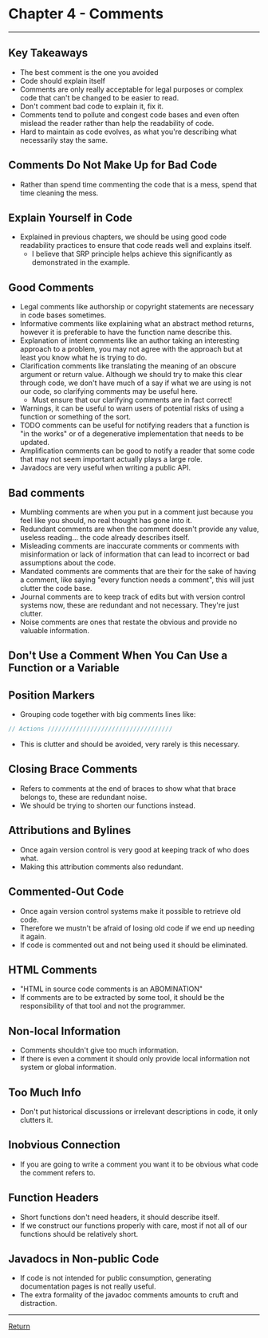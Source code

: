 # Chapter 4 - Comments

---

## Key Takeaways

- The best comment is the one you avoided
- Code should explain itself
- Comments are only really acceptable for legal purposes or complex code that can't be changed to be easier to read.
- Don't comment bad code to explain it, fix it.
- Comments tend to pollute and congest code bases and even often mislead the reader rather than help the readability of code.
- Hard to maintain as code evolves, as what you're describing what necessarily stay the same.

## Comments Do Not Make Up for Bad Code

- Rather than spend time commenting the code that is a mess, spend that time cleaning the mess.

## Explain Yourself in Code

- Explained in previous chapters, we should be using good code readability practices to ensure that code reads well and explains itself.
  - I believe that SRP principle helps achieve this significantly as demonstrated in the example.

## Good Comments

- Legal comments like authorship or copyright statements are necessary in code bases sometimes.
- Informative comments like explaining what an abstract method returns, however it is preferable to have the function name describe this.
- Explanation of intent comments like an author taking an interesting approach to a problem, you may not agree with the approach but at least you know what he is trying to do.
- Clarification comments like translating the meaning of an obscure argument or return value. Although we should try to make this clear through code, we don't have much of a say if what we are using is not our code, so clarifying comments may be useful here.
  - Must ensure that our clarifying comments are in fact correct!
- Warnings, it can be useful to warn users of potential risks of using a function or something of the sort.
- TODO comments can be useful for notifying readers that a function is "in the works" or of a degenerative implementation that needs to be updated.
- Amplification comments can be good to notify a reader that some code that may not seem important actually plays a large role.
- Javadocs are very useful when writing a public API.

## Bad comments

- Mumbling comments are when you put in a comment just because you feel like you should, no real thought has gone into it.
- Redundant comments are when the comment doesn't provide any value, useless reading... the code already describes itself.
- Misleading comments are inaccurate comments or comments with misinformation or lack of information that can lead to incorrect or bad assumptions about the code.
- Mandated comments are comments that are their for the sake of having a comment, like saying "every function needs a comment", this will just clutter the code base.
- Journal comments are to keep track of edits but with version control systems now, these are redundant and not necessary. They're just clutter.
- Noise comments are ones that restate the obvious and provide no valuable information.

## Don't Use a Comment When You Can Use a Function or a Variable

## Position Markers

- Grouping code together with big comments lines like:

```JavaScript
// Actions ///////////////////////////////////
```

- This is clutter and should be avoided, very rarely is this necessary.

## Closing Brace Comments

- Refers to comments at the end of braces to show what that brace belongs to, these are redundant noise.
- We should be trying to shorten our functions instead.

## Attributions and Bylines

- Once again version control is very good at keeping track of who does what.
- Making this attribution comments also redundant.

## Commented-Out Code

- Once again version control systems make it possible to retrieve old code.
- Therefore we mustn't be afraid of losing old code if we end up needing it again.
- If code is commented out and not being used it should be eliminated.

## HTML Comments

- "HTML in source code comments is an ABOMINATION"
- If comments are to be extracted by some tool, it should be the responsibility of that tool and not the programmer.

## Non-local Information

- Comments shouldn't give too much information.
- If there is even a comment it should only provide local information not system or global information.

## Too Much Info

- Don't put historical discussions or irrelevant descriptions in code, it only clutters it.

## Inobvious Connection

- If you are going to write a comment you want it to be obvious what code the comment refers to.

## Function Headers

- Short functions don't need headers, it should describe itself.
- If we construct our functions properly with care, most if not all of our functions should be relatively short.

## Javadocs in Non-public Code

- If code is not intended for public consumption, generating documentation pages is not really useful.
- The extra formality of the javadoc comments amounts to cruft and distraction.

---

[Return](../)
